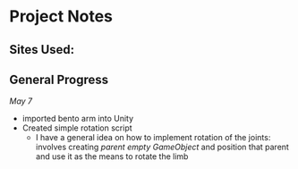 # Project Notes 

## Sites Used:

## General Progress
*May 7* 
- imported bento arm into Unity 
- Created simple rotation script
    - I have a general idea on how to implement rotation of the joints: involves creating *parent empty GameObject* and position that parent and use it as the means to rotate the limb